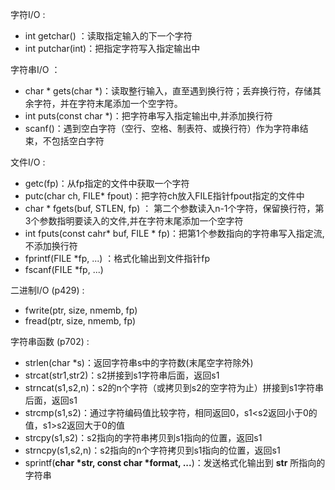 字符I/O :

* int getchar() ：读取指定输入的下一个字符
* int putchar(int)：把指定字符写入指定输出中

字符串I/O ：

* char * gets(char *)：读取整行输入，直至遇到换行符；丢弃换行符，存储其余字符，并在字符末尾添加一个空字符。
* int puts(const char *)：把字符串写入指定输出中,并添加换行符
* scanf()：遇到空白字符（空行、空格、制表符、或换行符）作为字符串结束，不包括空白字符

文件I/O :

* getc(fp)：从fp指定的文件中获取一个字符
* putc(char ch, FILE* fpout)：把字符ch放入FILE指针fpout指定的文件中
* char * fgets(buf, STLEN, fp) ： 第二个参数读入n-1个字符，保留换行符，第3个参数指明要读入的文件,并在字符末尾添加一个空字符
* int fputs(const cahr* buf, FILE * fp)：把第1个参数指向的字符串写入指定流,不添加换行符
* fprintf(FILE *fp, ...) ：格式化输出到文件指针fp
* fscanf(FILE *fp, ...)

二进制I/O (p429) : 

* fwrite(ptr, size, nmemb, fp)
* fread(ptr, size, nmemb, fp)

字符串函数 (p702) :

* strlen(char *s)：返回字符串s中的字符数(末尾空字符除外)
* strcat(str1,str2)：s2拼接到s1字符串后面，返回s1
* strncat(s1,s2,n)：s2的n个字符（或拷贝到s2的空字符为止）拼接到s1字符串后面，返回s1
* strcmp(s1,s2)：通过字符编码值比较字符，相同返回0，s1<s2返回小于0的值，s1>s2返回大于0的值
* strcpy(s1,s2)：s2指向的字符串拷贝到s1指向的位置，返回s1
* strncpy(s1,s2,n)：s2指向的n个字符拷贝到s1指向的位置，返回s1
* sprintf(**char \*str, const char \*format, ...**)：发送格式化输出到 **str** 所指向的字符串







